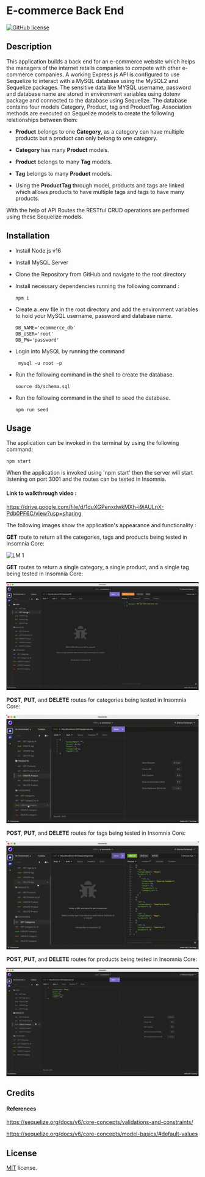 # E-commerce Back End

[![GitHub license](https://img.shields.io/badge/License-MIT-yellow.svg)](https://opensource.org/licenses/MIT)

## Description

This application builds a back end for an e-commerce website which helps the managers of the internet retails companies to compete with other e-commerce companies. A working Express.js API is configured to use Sequelize to interact with a MySQL database using the MySQL2 and Sequelize packages. The sensitive data like MYSQL username, password and database name are stored in environment variables using dotenv package and connected to the database using Sequelize. The database contains four models Category, Product, tag and ProductTag. Association methods are executed on Sequelize models to create the following relationships between them:

- **Product** belongs to one **Category**, as a category can have multiple products but a product can only belong to one category.

- **Category** has many **Product** models.

- **Product** belongs to many **Tag** models.

- **Tag** belongs to many **Product** models.
- Using the **ProductTag** through model, products and tags are linked which allows products to have multiple tags and tags to have many products.

With the help of API Routes the RESTful CRUD operations are performed using these Sequelize models.

## Installation

- Install Node.js v16
- Install MySQL Server
- Clone the Repository from GitHub and navigate to the root directory
- Install necessary dependencies running the following command :

  ```
  npm i
  ```

- Create a .env file in the root directory and add the environment variables to hold your MySQL username, password and database name.

      DB_NAME='ecommerce_db'
      DB_USER='root'
      DB_PW='password'

- Login into MySQL by running the command

  ```
   mysql -u root -p
  ```

- Run the following command in the shell to create the database.

  ```
  source db/schema.sql
  ```

- Run the following command in the shell to seed the database.

  ```
  npm run seed
  ```

## Usage

The application can be invoked in the terminal by using the following command:

```
npm start
```

When the application is invoked using 'npm start' then the server will start listening on port 3001 and the routes can be tested in Insomnia.

#### Link to walkthrough video :

https://drive.google.com/file/d/1duXGPenxdwkMXh-i9iAULnX-Pdb0PF6C/view?usp=sharing

The following images show the application's appearance and functionality :

**GET** route to return all the categories, tags and products being tested in Insomnia Core:

![LM 1](./assets/images/em1.gif)

**GET** routes to return a single category, a single product, and a single tag being tested in Insomnia Core:

![LM 2](./assets/images/1.gif)

**POST**, **PUT**, and **DELETE** routes for categories being tested in Insomnia Core:

![LM 3](./assets/images/em3.gif)

**POST**, **PUT**, and **DELETE** routes for tags being tested in Insomnia Core:

![LM 4](./assets/images/em4.gif)

**POST**, **PUT**, and **DELETE** routes for products being tested in Insomnia Core:

![LM 5](./assets/images/2.gif)

## Credits

#### References

https://sequelize.org/docs/v6/core-concepts/validations-and-constraints/

https://sequelize.org/docs/v6/core-concepts/model-basics/#default-values

## License

[MIT](https://opensource.org/licenses/MIT) license.
